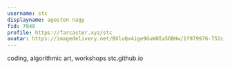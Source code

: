 ```yaml
---
username: stc
displayname: agoston nagy
fid: 7048
profile: https://farcaster.xyz/stc
avatar: https://imagedelivery.net/BXluQx4ige9GuW0Ia56BHw/1f979976-752c-459c-aa9c-4b3fca701b00/original
---
```


coding, algorithmic art, workshops
stc.github.io
